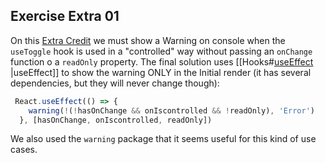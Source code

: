 ## Exercise Extra 01

On this [Extra Credit](https://epicreact.dev/modules/advanced-react-patterns/control-props-extra-credit-solution-1) we must show a Warning on console when the `useToggle` hook is used in a "controlled" way without passing an `onChange` function o a `readOnly` property. The final solution uses [[Hooks#[useEffect](https://beta.reactjs.org/reference/react/useEffect) |useEffect]] to show the warning ONLY in the Initial render (it has several dependencies, but they will never change though):

```js
 React.useEffect(() => {
    warning(!(!hasOnChange && onIscontrolled && !readOnly), 'Error')
  }, [hasOnChange, onIscontrolled, readOnly])
```

We also used the `warning` package that it seems useful for this kind of use cases. 